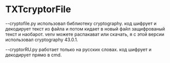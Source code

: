 # TXTcryptorFile

--cryptofile.py
    использовал библиотеку cryptography.
    код шифрует и декодирует текст из файла и потом кидает в новый файл защифрованый текст и наобарот.
    venv можете распакават или скачать, я с этой версии использовал cryptography 43.0.1.


--cryptorRU.py
    работает только на русских словах.
    код шифрует и декодирует прямо в cmd. 
